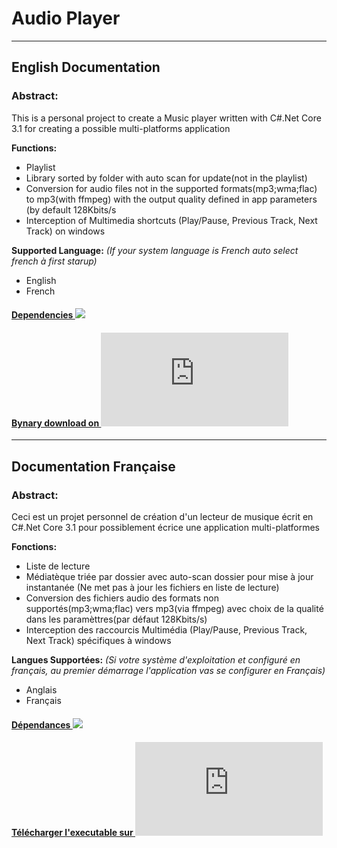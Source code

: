 # Audio Player

---
## English Documentation

### Abstract:
This is a personal project to create a Music player written with C#.Net Core 3.1 for creating a possible multi-platforms application

**Functions:**
* Playlist
* Library sorted by folder with auto scan for update(not in the playlist)
* Conversion for audio files not in the supported formats(mp3;wma;flac) to mp3(with ffmpeg) with the output quality defined in app parameters (by default 128Kbits/s
* Interception of Multimedia shortcuts (Play/Pause, Previous Track, Next Track) on windows

**Supported Language:** *(If your system language is French auto select french à first starup)*
* English
* French

#### [Dependencies ![](https://github.com/LordKBX/C-.Net-Core-Media-Player/blob/master/Captures/NET-Core-Logo.png?raw=true)](https://dotnet.microsoft.com/download/dotnet-core/thank-you/runtime-desktop-3.1.3-windows-x64-installer)
#### [Bynary download on ![Download Another Music Player](https://sourceforge.net/sflogo.php?type=13&group_id=3217897)](https://sourceforge.net/p/another-music-player/)
---
## Documentation Française

### Abstract:
Ceci est un projet personnel de création d'un lecteur de musique écrit en C#.Net Core 3.1 pour possiblement écrice une application multi-platformes

**Fonctions:**
* Liste de lecture
* Médiatèque triée par dossier avec auto-scan dossier pour mise à jour instantanée (Ne met pas à jour les fichiers en liste de lecture)
* Conversion des fichiers audio des formats non supportés(mp3;wma;flac) vers mp3(via ffmpeg) avec choix de la qualité dans les paramèttres(par défaut 128Kbits/s)
* Interception des raccourcis Multimédia (Play/Pause, Previous Track, Next Track) spécifiques à windows

**Langues Supportées:** *(Si votre système d'exploitation et configuré en français, au premier démarrage l'application vas se configurer en Français)*
* Anglais
* Français

#### [Dépendances ![](https://github.com/LordKBX/C-.Net-Core-Media-Player/blob/master/Captures/NET-Core-Logo.png?raw=true)](https://dotnet.microsoft.com/download/dotnet-core/thank-you/runtime-desktop-3.1.3-windows-x64-installer)
#### [Télécharger l'executable sur ![Download Another Music Player](https://sourceforge.net/sflogo.php?type=13&group_id=3217897)](https://sourceforge.net/p/another-music-player/)